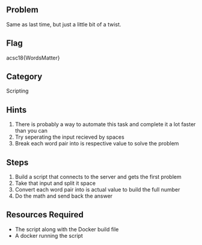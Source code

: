 ## Problem

Same as last time, but just a little bit of a twist.

## Flag
acsc18{WordsMatter}

## Category
Scripting

## Hints
1. There is probably a way to automate this task and complete it a lot faster than you can
1. Try seperating the input recieved by spaces
1. Break each word pair into is respective value to solve the problem

## Steps
1. Build a script that connects to the server and gets the first problem
1. Take that input and split it space
1. Convert each word pair into is actual value to build the full number
1. Do the math and send back the answer


## Resources Required
* The script along with the Docker build file
* A docker running the script

